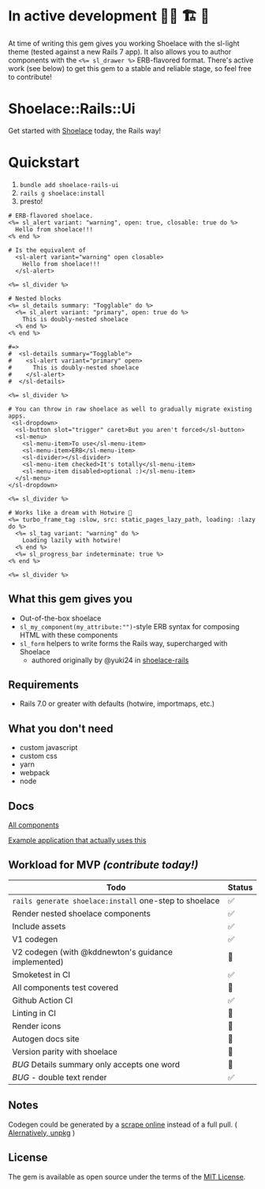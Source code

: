 # In active development 👷‍♂️ 🏗️ 🚧

At time of writing this gem gives you working Shoelace with the sl-light theme (tested against a new Rails 7 app). It also allows you to author components with the `<%= sl_drawer %>` ERB-flavored format. There's active work (see below) to get this gem to a stable and reliable stage, so feel free to contribute!

# Shoelace::Rails::Ui
Get started with [Shoelace](https://shoelace.style/) today, the Rails way!

# Quickstart

1. `bundle add shoelace-rails-ui`
1. `rails g shoelace:install`
1. presto!

```erb
# ERB-flavored shoelace.
<%= sl_alert variant: "warning", open: true, closable: true do %>
  Hello from shoelace!!!
<% end %>

# Is the equivalent of
  <sl-alert variant="warning" open closable>
    Hello from shoelace!!!
  </sl-alert>

<%= sl_divider %>

# Nested blocks
<%= sl_details summary: "Togglable" do %>
  <%= sl_alert variant: "primary", open: true do %>
    This is doubly-nested shoelace
  <% end %>
<% end %>

#=>
#  <sl-details summary="Togglable">
#    <sl-alert variant="primary" open>
#      This is doubly-nested shoelace
#    </sl-alert>
#  </sl-details>

<%= sl_divider %>

# You can throw in raw shoelace as well to gradually migrate existing apps.
 <sl-dropdown>
  <sl-button slot="trigger" caret>But you aren't forced</sl-button>
  <sl-menu>
    <sl-menu-item>To use</sl-menu-item>
    <sl-menu-item>ERB</sl-menu-item>
    <sl-divider></sl-divider>
    <sl-menu-item checked>It's totally</sl-menu-item>
    <sl-menu-item disabled>optional :)</sl-menu-item>
  </sl-menu>
</sl-dropdown>

<%= sl_divider %>

# Works like a dream with Hotwire 🚀
<%= turbo_frame_tag :slow, src: static_pages_lazy_path, loading: :lazy do %>
  <%= sl_tag variant: "warning" do %>
    Loading lazily with hotwire!
  <% end %>
  <%= sl_progress_bar indeterminate: true %>
<% end %>

<%= sl_divider %>
```

## What this gem gives you

* Out-of-the-box shoelace
* `sl_my_component(my_attribute:"")`-style ERB syntax for composing HTML with these components
* `sl_form` helpers to write forms the Rails way, supercharged with Shoelace      
  * authored originally by @yuki24 in [shoelace-rails](https://github.com/yuki24/shoelace-rails)

## Requirements
* Rails 7.0 or greater with defaults (hotwire, importmaps, etc.)

## What you don't need

* custom javascript
* custom css
* yarn
* webpack
* node

## Docs

[All components](#)

[Example application that actually uses this](https://github.com/Schwad/shoelace-rails-ui-example)

## Workload for MVP _(contribute today!)_

| Todo  | Status |
| ------------- | ------------- |
| `rails generate shoelace:install` one-step to shoelace | ✅ |
| Render nested shoelace components  | ✅ |
| Include assets | ✅ |
| V1 codegen | ✅ |
| V2 codegen (with @kddnewton's guidance implemented) | 🔲 |
| Smoketest in CI | ✅ |
| All components test covered | 🔲 |
| Github Action CI | ✅ |
| Linting in CI | 🔲 |
| Render icons  | 🔲  |
| Autogen docs site  | 🔲  |
| Version parity with shoelace  | 🔲  |
| *BUG* Details summary only accepts one word  | 🔲  |
| *BUG* - double text render | ✅ |

## Notes

Codegen could be generated by a [scrape online](https://cdn.jsdelivr.net/npm/@shoelace-style/shoelace@2.0.0-beta.64/dist/components/alert/alert.d.ts) instead of a full pull. ( [Alernatively, unpkg](https://unpkg.com/) )

## License
The gem is available as open source under the terms of the [MIT License](https://opensource.org/licenses/MIT).
